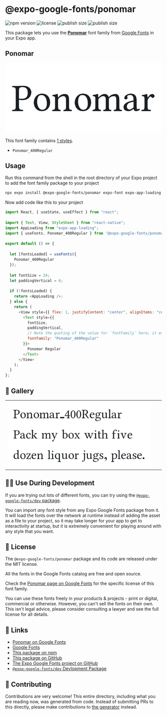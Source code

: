# @expo-google-fonts/ponomar

![npm version](https://flat.badgen.net/npm/v/@expo-google-fonts/ponomar)
![license](https://flat.badgen.net/github/license/expo/google-fonts)
![publish size](https://flat.badgen.net/packagephobia/install/@expo-google-fonts/ponomar)
![publish size](https://flat.badgen.net/packagephobia/publish/@expo-google-fonts/ponomar)

This package lets you use the [**Ponomar**](https://fonts.google.com/specimen/Ponomar) font family from [Google Fonts](https://fonts.google.com/) in your Expo app.

## Ponomar

![Ponomar](./font-family.png)

This font family contains [1 styles](#-gallery).

- `Ponomar_400Regular`

## Usage

Run this command from the shell in the root directory of your Expo project to add the font family package to your project

```sh
npx expo install @expo-google-fonts/ponomar expo-font expo-app-loading
```

Now add code like this to your project

```js
import React, { useState, useEffect } from "react";

import { Text, View, StyleSheet } from "react-native";
import AppLoading from "expo-app-loading";
import { useFonts, Ponomar_400Regular } from '@expo-google-fonts/ponomar';

export default () => {

  let [fontsLoaded] = useFonts({
    Ponomar_400Regular
  });

  let fontSize = 24;
  let paddingVertical = 6;

  if (!fontsLoaded) {
    return <AppLoading />;
  } else {
    return (
      <View style={{ flex: 1, justifyContent: "center", alignItems: "center" }}>
        <Text style={{
          fontSize,
          paddingVertical,
          // Note the quoting of the value for `fontFamily` here; it expects a string!
          fontFamily: "Ponomar_400Regular"
        }}>
          Ponomar Regular
        </Text>
      </View>
    );
  }
};
```

## 🔡 Gallery


||||
|-|-|-|
|![Ponomar_400Regular](./Ponomar_400Regular.ttf.png)||||


## 👩‍💻 Use During Development

If you are trying out lots of different fonts, you can try using the [`@expo-google-fonts/dev` package](https://github.com/expo/google-fonts/tree/master/font-packages/dev#readme).

You can import _any_ font style from any Expo Google Fonts package from it. It will load the fonts over the network at runtime instead of adding the asset as a file to your project, so it may take longer for your app to get to interactivity at startup, but it is extremely convenient for playing around with any style that you want.


## 📖 License

The `@expo-google-fonts/ponomar` package and its code are released under the MIT license.

All the fonts in the Google Fonts catalog are free and open source.

Check the [Ponomar page on Google Fonts](https://fonts.google.com/specimen/Ponomar) for the specific license of this font family.

You can use these fonts freely in your products & projects - print or digital, commercial or otherwise. However, you can't sell the fonts on their own. This isn't legal advice, please consider consulting a lawyer and see the full license for all details.

## 🔗 Links

- [Ponomar on Google Fonts](https://fonts.google.com/specimen/Ponomar)
- [Google Fonts](https://fonts.google.com/)
- [This package on npm](https://www.npmjs.com/package/@expo-google-fonts/ponomar)
- [This package on GitHub](https://github.com/expo/google-fonts/tree/master/font-packages/ponomar)
- [The Expo Google Fonts project on GitHub](https://github.com/expo/google-fonts)
- [`@expo-google-fonts/dev` Devlopment Package](https://github.com/expo/google-fonts/tree/master/font-packages/dev)

## 🤝 Contributing

Contributions are very welcome! This entire directory, including what you are reading now, was generated from code. Instead of submitting PRs to this directly, please make contributions to [the generator](https://github.com/expo/google-fonts/tree/master/packages/generator) instead.
